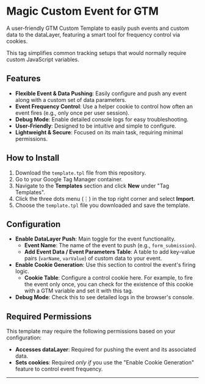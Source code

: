 # Magic Custom Event for GTM

A user-friendly GTM Custom Template to easily push events and custom data to the dataLayer, featuring a smart tool for frequency control via cookies.

This tag simplifies common tracking setups that would normally require custom JavaScript variables.

## Features

-   **Flexible Event & Data Pushing**: Easily configure and push any event along with a custom set of data parameters.
-   **Event Frequency Control**: Use a helper cookie to control how often an event fires (e.g., only once per user session).
-   **Debug Mode**: Enable detailed console logs for easy troubleshooting.
-   **User-Friendly**: Designed to be intuitive and simple to configure.
-   **Lightweight & Secure**: Focused on its main task, requiring minimal permissions.

## How to Install

1.  Download the `template.tpl` file from this repository.
2.  Go to your Google Tag Manager container.
3.  Navigate to the **Templates** section and click **New** under "Tag Templates".
4.  Click the three dots menu (⋮) in the top right corner and select **Import**.
5.  Choose the `template.tpl` file you downloaded and save the template.

## Configuration

-   **Enable DataLayer Push**: Main toggle for the event functionality.
    -   **Event Name**: The name of the event to push (e.g., `form_submission`).
    -   **Add Event Data / Event Parameters Table**: A table to add key-value pairs (`varName`, `varValue`) of custom data to your event.
-   **Enable Cookie Generation**: Use this section to control the event's firing logic.
    -   **Cookie Table**: Configure a control cookie here. For example, to fire the event only once, you can check for the existence of this cookie with a GTM variable and set it with this tag.
-   **Debug Mode**: Check this to see detailed logs in the browser's console.

## Required Permissions

This template may require the following permissions based on your configuration:

-   **Accesses dataLayer**: Required for pushing the event and its associated data.
-   **Sets cookies**: Required *only if* you use the "Enable Cookie Generation" feature to control event frequency.

---

